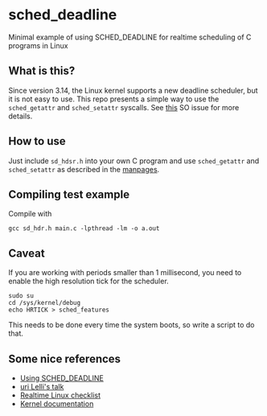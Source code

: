 # sched_deadline
Minimal example of using SCHED_DEADLINE for realtime scheduling of C programs in Linux


## What is this?
Since version 3.14, the Linux kernel supports a new deadline scheduler, but it is not easy to use.
This repo presents a simple way to use the `sched_getattr` and `sched_setattr` syscalls.
See [this](https://stackoverflow.com/questions/50082317/is-sched-deadline-officially-supported-in-ubuntu-16-04) SO issue for more details.

## How to use
Just include `sd_hdsr.h` into your own C program and use `sched_getattr` and `sched_setattr` as described in the [manpages](https://man7.org/linux/man-pages/man2/sched_setattr.2.html).

## Compiling test example

Compile with
```Shell
gcc sd_hdr.h main.c -lpthread -lm -o a.out
```

## Caveat
If you are working with periods smaller than 1 millisecond, you need to enable the high resolution tick for the scheduler.

```Shell
sudo su
cd /sys/kernel/debug
echo HRTICK > sched_features
```

This needs to be done every time the system boots, so write a script to do that.

## Some nice references

- [Using SCHED_DEADLINE](https://youtu.be/TDR-rgWopgM)
- [uri Lelli's talk](https://youtu.be/AmyfSjRMcIY)
- [Realtime Linux checklist](https://youtu.be/NrjXEaTSyrw)
- [Kernel documentation](https://docs.kernel.org/scheduler/sched-deadline.html)
